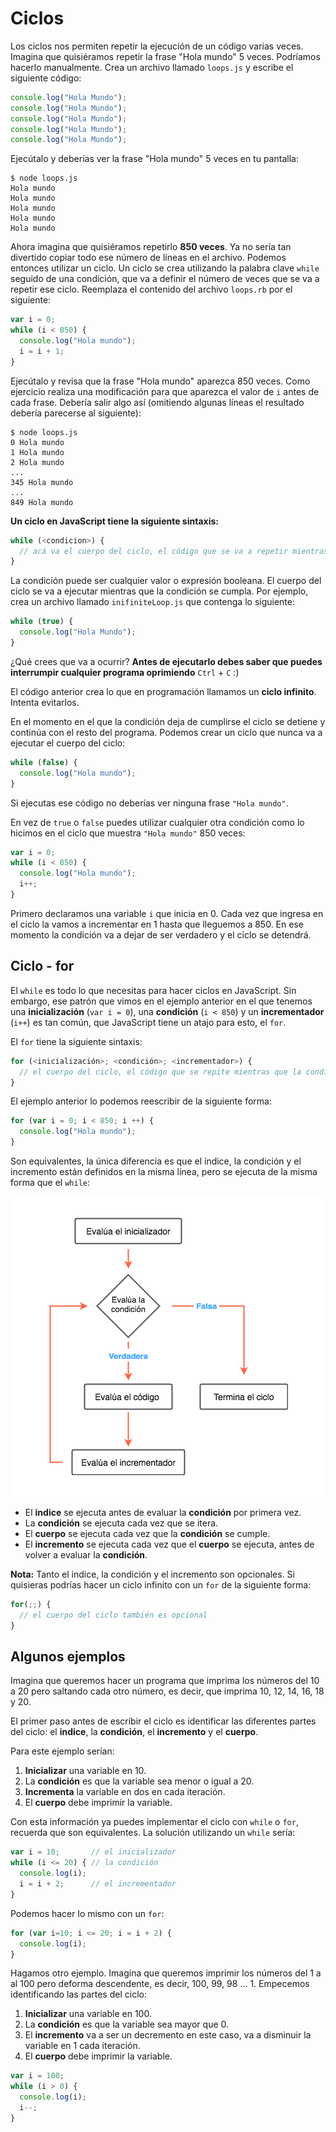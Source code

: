 # Ciclos



Los ciclos nos permiten repetir la ejecución de un código varias veces. Imagina que quisiéramos repetir la frase "Hola mundo" 5 veces. Podríamos hacerlo manualmente. Crea un archivo llamado `loops.js` y escribe el siguiente código:

```javascript
console.log("Hola Mundo");
console.log("Hola Mundo");
console.log("Hola Mundo");
console.log("Hola Mundo");
console.log("Hola Mundo");
```

Ejecútalo y deberías ver la frase "Hola mundo" 5 veces en tu pantalla:

```text
$ node loops.js
Hola mundo
Hola mundo
Hola mundo
Hola mundo
Hola mundo
```

Ahora imagina que quisiéramos repetirlo **850 veces**. Ya no sería tan divertido copiar todo ese número de líneas en el archivo. Podemos entonces utilizar un ciclo. Un ciclo se crea utilizando la palabra clave `while` seguido de una condición, que va a definir el número de veces que se va a repetir ese ciclo. Reemplaza el contenido del archivo `loops.rb` por el siguiente:

```javascript
var i = 0;
while (i < 850) {
  console.log("Hola mundo");
  i = i + 1;
}
```

Ejecútalo y revisa que la frase "Hola mundo" aparezca 850 veces. Como ejercicio realiza una modificación para que aparezca el valor de `i` antes de cada frase. Debería salir algo así \(omitiendo algunas líneas el resultado debería parecerse al siguiente\):

```text
$ node loops.js
0 Hola mundo
1 Hola mundo
2 Hola mundo
...
345 Hola mundo
...
849 Hola mundo
```

**Un ciclo en JavaScript tiene la siguiente sintaxis:**

```javascript
while (<condicion>) {
  // acá va el cuerpo del ciclo, el código que se va a repetir mientras la condición se cumpla
}
```

La condición puede ser cualquier valor o expresión booleana. El cuerpo del ciclo se va a ejecutar mientras que la condición se cumpla. Por ejemplo, crea un archivo llamado `inifiniteLoop.js` que contenga lo siguiente:

```javascript
while (true) {
  console.log("Hola Mundo");
}
```

¿Qué crees que va a ocurrir? **Antes de ejecutarlo debes saber que puedes interrumpir cualquier programa oprimiendo** `Ctrl` + `C` :\)

El código anterior crea lo que en programación llamamos un **ciclo infinito**. Intenta evitarlos.

En el momento en el que la condición deja de cumplirse el ciclo se detiene y continúa con el resto del programa. Podemos crear un ciclo que nunca va a ejecutar el cuerpo del ciclo:

```javascript
while (false) {
  console.log("Hola mundo");
}
```

Si ejecutas ese código no deberías ver ninguna frase `"Hola mundo"`.

En vez de `true` o `false` puedes utilizar cualquier otra condición como lo hicimos en el ciclo que muestra `"Hola mundo"` 850 veces:

```javascript
var i = 0;
while (i < 850) {
  console.log("Hola mundo");
  i++;
}
```

Primero declaramos una variable `i` que inicia en 0. Cada vez que ingresa en el ciclo la vamos a incrementar en 1 hasta que lleguemos a 850. En ese momento la condición va a dejar de ser verdadero y el ciclo se detendrá.

## Ciclo - for

El `while` es todo lo que necesitas para hacer ciclos en JavaScript. Sin embargo, ese patrón que vimos en el ejemplo anterior en el que tenemos una **inicialización** \(`var i = 0`\), una **condición** \(`i < 850`\) y un **incrementador** \(`i++`\) es tan común, que JavaScript tiene un atajo para esto, el `for`.

El `for` tiene la siguiente sintaxis:

```javascript
for (<inicialización>; <condición>; <incrementador>) {
  // el cuerpo del ciclo, el código que se repite mientras que la condición sea verdadera
}
```

El ejemplo anterior lo podemos reescribir de la siguiente forma:

```javascript
for (var i = 0; i < 850; i ++) {
  console.log("Hola mundo");
}
```

Son equivalentes, la única diferencia es que el índice, la condición y el incremento están definidos en la misma línea, pero se ejecuta de la misma forma que el `while`:

![](../.gitbook/assets/ciclo1.png)

* El **indice** se ejecuta antes de evaluar la **condición** por primera vez.
* La **condición** se ejecuta cada vez que se itera.
* El **cuerpo** se ejecuta cada vez que la **condición** se cumple.
* El **incremento** se ejecuta cada vez que el **cuerpo** se ejecuta, antes de volver a evaluar la **condición**.

**Nota:** Tanto el indice, la condición y el incremento son opcionales. Si quisieras podrías hacer un ciclo infinito con un `for` de la siguiente forma:

```javascript
for(;;) {
  // el cuerpo del ciclo también es opcional
}
```

## Algunos ejemplos

Imagina que queremos hacer un programa que imprima los números del 10 a 20 pero saltando cada otro número, es decir, que imprima 10, 12, 14, 16, 18 y 20.

El primer paso antes de escribir el ciclo es identificar las diferentes partes del ciclo: el **indice**, la **condición**, el **incremento** y el **cuerpo**.

Para este ejemplo serían:

1. **Inicializar** una variable en 10.
2. La **condición** es que la variable sea menor o igual a 20.
3. **Incrementa** la variable en dos en cada iteración.
4. El **cuerpo** debe imprimir la variable.

Con esta información ya puedes implementar el ciclo con `while` o `for`, recuerda que son equivalentes. La solución utilizando un `while` sería:

```javascript
var i = 10;       // el inicializador
while (i <= 20) { // la condición
  console.log(i);
  i = i + 2;      // el incrementador
}
```

Podemos hacer lo mismo con un `for`:

```javascript
for (var i=10; i <= 20; i = i + 2) {
  console.log(i);
}
```

Hagamos otro ejemplo. Imagina que queremos imprimir los números del 1 a al 100 pero deforma descendente, es decir, 100, 99, 98 ... 1. Empecemos identificando las partes del ciclo:

1. **Inicializar** una variable en 100.
2. La **condición** es que la variable sea mayor que 0.
3. El **incremento** va a ser un decremento en este caso, va a disminuir la variable en 1 cada iteración.
4. El **cuerpo** debe imprimir la variable.

```javascript
var i = 100;
while (i > 0) {
  console.log(i);
  i--;
}
```


